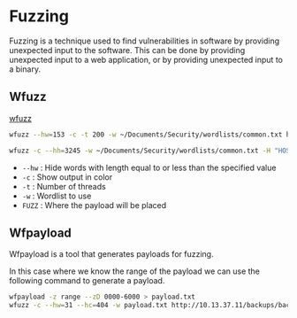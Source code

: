 # Fuzzing

Fuzzing is a technique used to find vulnerabilities in software by providing unexpected input to the software. This can be done by providing unexpected input to a web application, or by providing unexpected input to a binary.

## Wfuzz

[wfuzz](https://github.com/xmendez/wfuzz)

```bash
wfuzz --hw=153 -c -t 200 -w ~/Documents/Security/wordlists/common.txt http://40.121.87.195:60004/\?file\=..//FUZZ.txt
```

```bash
wfuzz -c --hh=3245 -w ~/Documents/Security/wordlists/common.txt -H "HOST: FUZZ.<URL>" http://<URL>
```

- `--hw` : Hide words with length equal to or less than the specified value
- `-c` : Show output in color
- `-t` : Number of threads
- `-w` : Wordlist to use
- `FUZZ` : Where the payload will be placed

## Wfpayload

Wfpayload is a tool that generates payloads for fuzzing.

In this case where we know the range of the payload we can use the following command to generate a payload.

```bash
wfpayload -z range --zD 0000-6000 > payload.txt
wfuzz -c --hw=31 --hc=404 -w payload.txt http://10.13.37.11/backups/backup_2024032823FUZZ.zip
```
